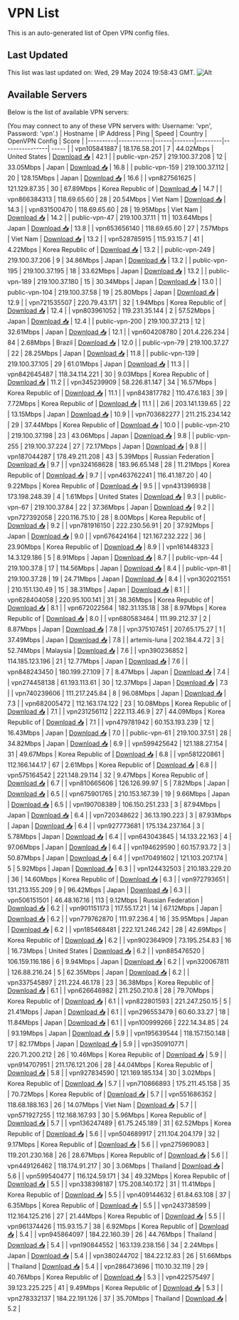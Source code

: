 # VPN List

This is an auto-generated list of Open VPN config files.

## Last Updated

This list was last updated on: Wed, 29 May 2024 19:58:43 GMT.
![Alt](https://repobeats.axiom.co/api/embed/186b98318ef1479477931607c1ad7d823f12451f.svg "Repobeats analytics image")

## Available Servers

Below is the list of available VPN servers:

(You may connect to any of these VPN servers with: Username: 'vpn', Password: 'vpn'.)
| Hostname | IP Address | Ping | Speed | Country | OpenVPN Config | Score |
|----------|------------|------|-------|---------|----------------| ----- |
| vpn105841887 | 18.176.58.201 | 7 | 44.02Mbps | United States | [Download 📥](./configs/server_0_US.ovpn) | 42.1 |
| public-vpn-257 | 219.100.37.208 | 12 | 33.05Mbps | Japan | [Download 📥](./configs/server_1_JP.ovpn) | 16.8 |
| public-vpn-159 | 219.100.37.112 | 20 | 128.15Mbps | Japan | [Download 📥](./configs/server_2_JP.ovpn) | 16.6 |
| vpn827561625 | 121.129.87.35 | 30 | 67.89Mbps | Korea Republic of | [Download 📥](./configs/server_3_KR.ovpn) | 14.7 |
| vpn866384313 | 118.69.65.60 | 28 | 20.54Mbps | Viet Nam | [Download 📥](./configs/server_4_VN.ovpn) | 14.3 |
| vpn831500470 | 118.69.65.60 | 28 | 19.95Mbps | Viet Nam | [Download 📥](./configs/server_5_VN.ovpn) | 14.2 |
| public-vpn-47 | 219.100.37.11 | 11 | 103.64Mbps | Japan | [Download 📥](./configs/server_6_JP.ovpn) | 13.8 |
| vpn653656140 | 118.69.65.60 | 27 | 7.57Mbps | Viet Nam | [Download 📥](./configs/server_7_VN.ovpn) | 13.2 |
| vpn528785915 | 115.93.15.7 | 41 | 4.22Mbps | Korea Republic of | [Download 📥](./configs/server_8_KR.ovpn) | 13.2 |
| public-vpn-249 | 219.100.37.206 | 9 | 34.86Mbps | Japan | [Download 📥](./configs/server_9_JP.ovpn) | 13.2 |
| public-vpn-195 | 219.100.37.195 | 18 | 33.62Mbps | Japan | [Download 📥](./configs/server_10_JP.ovpn) | 13.2 |
| public-vpn-189 | 219.100.37.180 | 15 | 30.34Mbps | Japan | [Download 📥](./configs/server_11_JP.ovpn) | 13.0 |
| public-vpn-104 | 219.100.37.58 | 19 | 25.80Mbps | Japan | [Download 📥](./configs/server_12_JP.ovpn) | 12.9 |
| vpn721535507 | 220.79.43.171 | 32 | 1.94Mbps | Korea Republic of | [Download 📥](./configs/server_13_KR.ovpn) | 12.4 |
| vpn803961052 | 119.231.35.144 | 2 | 57.52Mbps | Japan | [Download 📥](./configs/server_14_JP.ovpn) | 12.4 |
| public-vpn-200 | 219.100.37.213 | 12 | 32.61Mbps | Japan | [Download 📥](./configs/server_15_JP.ovpn) | 12.1 |
| vpn604208780 | 201.4.226.234 | 84 | 2.68Mbps | Brazil | [Download 📥](./configs/server_16_BR.ovpn) | 12.0 |
| public-vpn-79 | 219.100.37.27 | 22 | 28.25Mbps | Japan | [Download 📥](./configs/server_17_JP.ovpn) | 11.8 |
| public-vpn-139 | 219.100.37.105 | 29 | 61.01Mbps | Japan | [Download 📥](./configs/server_18_JP.ovpn) | 11.3 |
| vpn842645487 | 118.34.114.221 | 30 | 9.03Mbps | Korea Republic of | [Download 📥](./configs/server_19_KR.ovpn) | 11.2 |
| vpn345239909 | 58.226.81.147 | 34 | 16.57Mbps | Korea Republic of | [Download 📥](./configs/server_20_KR.ovpn) | 11.1 |
| vpn843817782 | 110.47.6.183 | 39 | 7.72Mbps | Korea Republic of | [Download 📥](./configs/server_21_KR.ovpn) | 11.1 |
| 2i6 | 203.141.139.65 | 22 | 13.15Mbps | Japan | [Download 📥](./configs/server_22_JP.ovpn) | 10.9 |
| vpn703682277 | 211.215.234.142 | 29 | 37.44Mbps | Korea Republic of | [Download 📥](./configs/server_23_KR.ovpn) | 10.0 |
| public-vpn-210 | 219.100.37.198 | 23 | 43.06Mbps | Japan | [Download 📥](./configs/server_24_JP.ovpn) | 9.8 |
| public-vpn-255 | 219.100.37.224 | 27 | 72.17Mbps | Japan | [Download 📥](./configs/server_25_JP.ovpn) | 9.8 |
| vpn187044287 | 178.49.211.208 | 43 | 5.39Mbps | Russian Federation | [Download 📥](./configs/server_26_RU.ovpn) | 9.7 |
| vpn324168628 | 183.96.65.148 | 28 | 11.21Mbps | Korea Republic of | [Download 📥](./configs/server_27_KR.ovpn) | 9.7 |
| vpn463762241 | 116.41.187.20 | 40 | 9.22Mbps | Korea Republic of | [Download 📥](./configs/server_28_KR.ovpn) | 9.5 |
| vpn431396938 | 173.198.248.39 | 4 | 1.61Mbps | United States | [Download 📥](./configs/server_29_US.ovpn) | 9.3 |
| public-vpn-67 | 219.100.37.84 | 22 | 37.36Mbps | Japan | [Download 📥](./configs/server_30_JP.ovpn) | 9.2 |
| vpn727392058 | 220.116.75.10 | 28 | 8.00Mbps | Korea Republic of | [Download 📥](./configs/server_31_KR.ovpn) | 9.2 |
| vpn781916150 | 222.230.56.91 | 20 | 37.92Mbps | Japan | [Download 📥](./configs/server_32_JP.ovpn) | 9.0 |
| vpn676424164 | 121.167.232.222 | 36 | 23.90Mbps | Korea Republic of | [Download 📥](./configs/server_33_KR.ovpn) | 8.9 |
| vpn161448323 | 14.3.129.186 | 5 | 8.91Mbps | Japan | [Download 📥](./configs/server_34_JP.ovpn) | 8.7 |
| public-vpn-44 | 219.100.37.8 | 17 | 114.56Mbps | Japan | [Download 📥](./configs/server_35_JP.ovpn) | 8.4 |
| public-vpn-81 | 219.100.37.28 | 19 | 24.71Mbps | Japan | [Download 📥](./configs/server_36_JP.ovpn) | 8.4 |
| vpn302021551 | 210.151.130.49 | 15 | 38.31Mbps | Japan | [Download 📥](./configs/server_37_JP.ovpn) | 8.1 |
| vpn628404058 | 220.95.100.141 | 31 | 38.36Mbps | Korea Republic of | [Download 📥](./configs/server_38_KR.ovpn) | 8.1 |
| vpn672022564 | 182.31.135.18 | 38 | 8.97Mbps | Korea Republic of | [Download 📥](./configs/server_39_KR.ovpn) | 8.0 |
| vpn680583464 | 111.99.212.37 | 2 | 8.87Mbps | Japan | [Download 📥](./configs/server_40_JP.ovpn) | 7.8 |
| vpn375107451 | 207.65.175.27 | 1 | 37.49Mbps | Japan | [Download 📥](./configs/server_41_JP.ovpn) | 7.8 |
| artemis-luna | 202.184.4.72 | 3 | 52.74Mbps | Malaysia | [Download 📥](./configs/server_42_MY.ovpn) | 7.6 |
| vpn390236852 | 114.185.123.196 | 21 | 12.77Mbps | Japan | [Download 📥](./configs/server_43_JP.ovpn) | 7.6 |
| vpn848243450 | 180.199.27.109 | 7 | 8.47Mbps | Japan | [Download 📥](./configs/server_44_JP.ovpn) | 7.4 |
| vpn274458138 | 61.193.113.61 | 30 | 12.37Mbps | Japan | [Download 📥](./configs/server_45_JP.ovpn) | 7.3 |
| vpn740239606 | 111.217.245.84 | 8 | 96.08Mbps | Japan | [Download 📥](./configs/server_46_JP.ovpn) | 7.3 |
| vpn682005472 | 112.163.174.122 | 23 | 10.08Mbps | Korea Republic of | [Download 📥](./configs/server_47_KR.ovpn) | 7.1 |
| vpn231256112 | 222.113.46.9 | 27 | 44.09Mbps | Korea Republic of | [Download 📥](./configs/server_48_KR.ovpn) | 7.1 |
| vpn479781942 | 60.153.193.239 | 12 | 16.43Mbps | Japan | [Download 📥](./configs/server_49_JP.ovpn) | 7.0 |
| public-vpn-61 | 219.100.37.51 | 28 | 34.82Mbps | Japan | [Download 📥](./configs/server_50_JP.ovpn) | 6.9 |
| vpn599425642 | 121.188.27.154 | 31 | 49.67Mbps | Korea Republic of | [Download 📥](./configs/server_51_KR.ovpn) | 6.8 |
| vpn581220861 | 112.166.144.17 | 67 | 2.61Mbps | Korea Republic of | [Download 📥](./configs/server_52_KR.ovpn) | 6.8 |
| vpn575164542 | 221.148.29.114 | 32 | 9.47Mbps | Korea Republic of | [Download 📥](./configs/server_53_KR.ovpn) | 6.7 |
| vpn810665606 | 126.126.99.97 | 5 | 7.82Mbps | Japan | [Download 📥](./configs/server_54_JP.ovpn) | 6.5 |
| vpn675901765 | 210.153.167.39 | 19 | 9.66Mbps | Japan | [Download 📥](./configs/server_55_JP.ovpn) | 6.5 |
| vpn190708389 | 106.150.251.233 | 3 | 87.94Mbps | Japan | [Download 📥](./configs/server_56_JP.ovpn) | 6.4 |
| vpn720348622 | 36.13.190.223 | 3 | 87.93Mbps | Japan | [Download 📥](./configs/server_57_JP.ovpn) | 6.4 |
| vpn927773681 | 175.134.237.164 | 3 | 5.78Mbps | Japan | [Download 📥](./configs/server_58_JP.ovpn) | 6.4 |
| vpn643043845 | 14.133.22.163 | 4 | 97.06Mbps | Japan | [Download 📥](./configs/server_59_JP.ovpn) | 6.4 |
| vpn194629590 | 60.157.93.72 | 3 | 50.87Mbps | Japan | [Download 📥](./configs/server_60_JP.ovpn) | 6.4 |
| vpn170491602 | 121.103.207.174 | 5 | 5.92Mbps | Japan | [Download 📥](./configs/server_61_JP.ovpn) | 6.3 |
| vpn124432503 | 210.183.229.20 | 36 | 14.60Mbps | Korea Republic of | [Download 📥](./configs/server_62_KR.ovpn) | 6.3 |
| vpn972793651 | 131.213.155.209 | 9 | 96.42Mbps | Japan | [Download 📥](./configs/server_63_JP.ovpn) | 6.3 |
| vpn506151501 | 46.48.167.16 | 113 | 9.12Mbps | Russian Federation | [Download 📥](./configs/server_64_RU.ovpn) | 6.2 |
| vpn901151173 | 117.55.17.21 | 14 | 67.12Mbps | Japan | [Download 📥](./configs/server_65_JP.ovpn) | 6.2 |
| vpn779762870 | 111.97.236.4 | 16 | 35.95Mbps | Japan | [Download 📥](./configs/server_66_JP.ovpn) | 6.2 |
| vpn185468481 | 222.121.246.242 | 28 | 42.69Mbps | Korea Republic of | [Download 📥](./configs/server_67_KR.ovpn) | 6.2 |
| vpn902364909 | 73.195.254.83 | 16 | 16.73Mbps | United States | [Download 📥](./configs/server_68_US.ovpn) | 6.2 |
| vpn885476520 | 106.159.116.186 | 6 | 9.94Mbps | Japan | [Download 📥](./configs/server_69_JP.ovpn) | 6.2 |
| vpn320067811 | 126.88.216.24 | 5 | 62.35Mbps | Japan | [Download 📥](./configs/server_70_JP.ovpn) | 6.2 |
| vpn337545897 | 211.224.46.178 | 23 | 36.38Mbps | Korea Republic of | [Download 📥](./configs/server_71_KR.ovpn) | 6.1 |
| vpn626646982 | 211.250.210.8 | 28 | 79.70Mbps | Korea Republic of | [Download 📥](./configs/server_72_KR.ovpn) | 6.1 |
| vpn822801593 | 221.247.250.15 | 5 | 21.41Mbps | Japan | [Download 📥](./configs/server_73_JP.ovpn) | 6.1 |
| vpn296553479 | 60.60.33.27 | 18 | 11.84Mbps | Japan | [Download 📥](./configs/server_74_JP.ovpn) | 6.1 |
| vpn100999266 | 222.14.34.85 | 24 | 93.19Mbps | Japan | [Download 📥](./configs/server_75_JP.ovpn) | 5.9 |
| vpn195639544 | 118.157.150.148 | 17 | 82.17Mbps | Japan | [Download 📥](./configs/server_76_JP.ovpn) | 5.9 |
| vpn350910771 | 220.71.200.212 | 26 | 10.46Mbps | Korea Republic of | [Download 📥](./configs/server_77_KR.ovpn) | 5.9 |
| vpn914707951 | 211.176.121.206 | 28 | 44.04Mbps | Korea Republic of | [Download 📥](./configs/server_78_KR.ovpn) | 5.8 |
| vpn927834590 | 121.169.185.134 | 30 | 3.02Mbps | Korea Republic of | [Download 📥](./configs/server_79_KR.ovpn) | 5.7 |
| vpn710866893 | 175.211.45.158 | 35 | 70.72Mbps | Korea Republic of | [Download 📥](./configs/server_80_KR.ovpn) | 5.7 |
| vpn551686352 | 118.68.188.163 | 26 | 14.07Mbps | Viet Nam | [Download 📥](./configs/server_81_VN.ovpn) | 5.7 |
| vpn571927255 | 112.168.167.93 | 30 | 5.96Mbps | Korea Republic of | [Download 📥](./configs/server_82_KR.ovpn) | 5.7 |
| vpn136247489 | 61.75.245.189 | 31 | 62.52Mbps | Korea Republic of | [Download 📥](./configs/server_83_KR.ovpn) | 5.6 |
| vpn504689917 | 211.104.204.179 | 32 | 9.17Mbps | Korea Republic of | [Download 📥](./configs/server_84_KR.ovpn) | 5.6 |
| vpn275969083 | 119.201.230.168 | 26 | 28.67Mbps | Korea Republic of | [Download 📥](./configs/server_85_KR.ovpn) | 5.6 |
| vpn449126462 | 118.174.91.217 | 30 | 3.06Mbps | Thailand | [Download 📥](./configs/server_86_TH.ovpn) | 5.6 |
| vpn599540477 | 116.124.59.171 | 34 | 49.32Mbps | Korea Republic of | [Download 📥](./configs/server_87_KR.ovpn) | 5.5 |
| vpn338398187 | 175.208.140.172 | 31 | 11.41Mbps | Korea Republic of | [Download 📥](./configs/server_88_KR.ovpn) | 5.5 |
| vpn409144632 | 61.84.63.108 | 37 | 6.35Mbps | Korea Republic of | [Download 📥](./configs/server_89_KR.ovpn) | 5.5 |
| vpn243738599 | 112.164.125.216 | 27 | 21.44Mbps | Korea Republic of | [Download 📥](./configs/server_90_KR.ovpn) | 5.5 |
| vpn961374426 | 115.93.15.7 | 38 | 6.92Mbps | Korea Republic of | [Download 📥](./configs/server_91_KR.ovpn) | 5.4 |
| vpn945864097 | 184.22.160.39 | 26 | 44.76Mbps | Thailand | [Download 📥](./configs/server_92_TH.ovpn) | 5.4 |
| vpn190844552 | 163.139.238.156 | 34 | 2.24Mbps | Japan | [Download 📥](./configs/server_93_JP.ovpn) | 5.4 |
| vpn380244702 | 184.22.12.83 | 26 | 51.66Mbps | Thailand | [Download 📥](./configs/server_94_TH.ovpn) | 5.4 |
| vpn286473696 | 110.10.32.119 | 29 | 40.76Mbps | Korea Republic of | [Download 📥](./configs/server_95_KR.ovpn) | 5.3 |
| vpn422575497 | 39.123.225.225 | 41 | 9.49Mbps | Korea Republic of | [Download 📥](./configs/server_96_KR.ovpn) | 5.3 |
| vpn278332137 | 184.22.191.126 | 37 | 35.70Mbps | Thailand | [Download 📥](./configs/server_97_TH.ovpn) | 5.2 |
